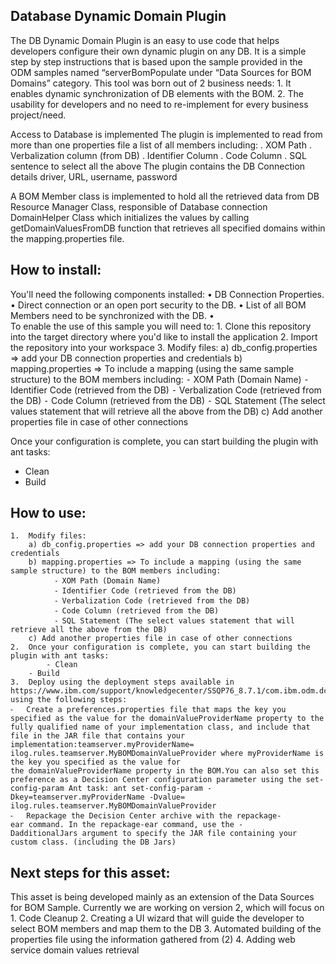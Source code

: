 Database Dynamic Domain Plugin
-------------------------------------
The DB Dynamic Domain Plugin is an easy to use code that helps developers configure their own dynamic plugin on any DB. It is a simple step by step instructions that is based upon the sample provided in the ODM samples named “serverBomPopulate under “Data Sources for BOM Domains” category.
This tool was born out of 2 business needs:
	1.	It enables dynamic synchronization of DB elements with the BOM.
	2.	The usability for developers and no need to re-implement for every business project/need.

Access to Database is implemented 
The plugin is implemented to read from more than one properties file a list of all members including:
     . XOM Path
     . Verbalization column (from DB)
     . Identifier Column
     . Code Column
     . SQL sentence to select all the above
 The plugin contains the DB Connection details driver, URL, username, password
 
 A BOM Member class is implemented to hold all the retrieved data from DB
 Resource Manager Class, responsible of Database connection
 DomainHelper Class which initializes the values by calling getDomainValuesFromDB function that retrieves all specified domains within the mapping.properties file.

How to install:
---------------
You'll need the following components installed:
	•	DB Connection Properties.
	•	Direct connection or an open port security to the DB.
	•	List of all BOM Members need to be synchronized with the DB.
	•	
To enable the use of this sample you will need to:
	1.	Clone this repository into the target directory where you'd like to install the application
	2.	Import the repository into your workspace
	3.	Modify files:
    a) db_config.properties => add your DB connection properties and credentials
    b) mapping.properties => To include a mapping (using the same sample structure) to the BOM members including:
        ⁃	XOM Path (Domain Name)
        ⁃	Identifier Code (retrieved from the DB)
        ⁃	Verbalization Code (retrieved from the DB)
        ⁃	Code Column (retrieved from the DB)
        ⁃	SQL Statement (The select values statement that will retrieve all the above from the DB)
    c) Add another properties file in case of other connections

Once your configuration is complete, you can start building the plugin with ant tasks:
- Clean
- Build

How to use:
-------------
	1.	Modify files:
        a) db_config.properties => add your DB connection properties and credentials
        b) mapping.properties => To include a mapping (using the same sample structure) to the BOM members including:
              ⁃	XOM Path (Domain Name)
              ⁃	Identifier Code (retrieved from the DB)
              ⁃	Verbalization Code (retrieved from the DB)
              ⁃	Code Column (retrieved from the DB)
              ⁃	SQL Statement (The select values statement that will retrieve all the above from the DB)
        c) Add another properties file in case of other connections
	2.	Once your configuration is complete, you can start building the plugin with ant tasks:
	    	- Clean
        - Build
	3.	Deploy using the deployment steps available in https://www.ibm.com/support/knowledgecenter/SSQP76_8.7.1/com.ibm.odm.dcenter.custom/topics/tsk_authoring_dc_domains.html using the following steps:
	⁃	Create a preferences.properties file that maps the key you specified as the value for the domainValueProviderName property to the fully qualified name of your implementation class, and include that file in the JAR file that contains your implementation:teamserver.myProviderName= ilog.rules.teamserver.MyBOMDomainValueProvider where myProviderName is the key you specified as the value for the domainValueProviderName property in the BOM.You can also set this preference as a Decision Center configuration parameter using the set-config-param Ant task: ant set-config-param -Dkey=teamserver.myProviderName -Dvalue= ilog.rules.teamserver.MyBOMDomainValueProvider
	⁃	Repackage the Decision Center archive with the repackage-ear command. In the repackage-ear command, use the -DadditionalJars argument to specify the JAR file containing your custom class. (including the DB Jars)

Next steps for this asset:
----------------------------
This asset is being developed mainly as an extension of the Data Sources for BOM Sample. Currently we are working on version 2, which will focus on
	1.	Code Cleanup
	2.	Creating a UI wizard that will guide the developer to select BOM members and map them to the DB
	3.	Automated building of the properties file using the information gathered from (2)
	4.	Adding web service domain values retrieval
